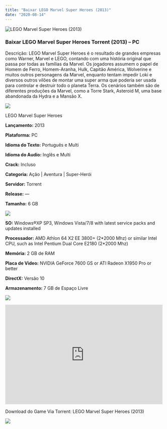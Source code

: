 ```yaml
---
title: "Baixar LEGO Marvel Super Heroes (2013)"
date: "2020-08-14"
---
```


![LEGO Marvel Super Heroes (2013)](https://1.bp.blogspot.com/--MCBnGVxFRY/Xt_OhesYiPI/AAAAAAAAAjk/ALoCaS1MORs2UHYvKS9G7HgR63Kr2boSACNcBGAsYHQ/s320/poster.jpg "LEGO Marvel Super Heroes (2013)")

### Baixar LEGO Marvel Super Heroes Torrent (2013) – PC

Descrição: LEGO Marvel Super Heroes é o resultado de grandes empresas como Warner, Marvel e LEGO, contando com uma história original que passa por todas as famílias da Marvel. Os jogadores assumem o papel de Homem de Ferro, Homem-Aranha, Hulk, Capitão América, Wolverine e muitos outros personagens da Marvel, enquanto tentam impedir Loki e diversos outros vilões de montar uma super arma que poderia ser usada para controlar e destruir todo o planeta Terra. Os cenários também são de diferentes produções da Marvel, como a Torre Stark, Asteroid M, uma base abandonada da Hydra e a Mansão X.

![](https://1.bp.blogspot.com/-XIAoZor_ewQ/Xt6k8H1cWZI/AAAAAAAAAi0/oGRR_ah4Rf449lfQQZDiX_22jAu7LLnJACPcBGAYYCw/s400/Bot{1e4a638742c4ba6e593ba415a1cdf07bd8fcfe8eb821de52635c6c59191c9881}25C3{1e4a638742c4ba6e593ba415a1cdf07bd8fcfe8eb821de52635c6c59191c9881}25A3o{1e4a638742c4ba6e593ba415a1cdf07bd8fcfe8eb821de52635c6c59191c9881}2Bde{1e4a638742c4ba6e593ba415a1cdf07bd8fcfe8eb821de52635c6c59191c9881}2BInforma{1e4a638742c4ba6e593ba415a1cdf07bd8fcfe8eb821de52635c6c59191c9881}25C3{1e4a638742c4ba6e593ba415a1cdf07bd8fcfe8eb821de52635c6c59191c9881}25A7{1e4a638742c4ba6e593ba415a1cdf07bd8fcfe8eb821de52635c6c59191c9881}25C3{1e4a638742c4ba6e593ba415a1cdf07bd8fcfe8eb821de52635c6c59191c9881}25B5es.jpg)

LEGO Marvel Super Heroes

**Lançamento:** 2013

**Plataforma:** PC

**Idioma do Texto:** Português e Multi

**Idioma do Audio:** Inglês e Multi

**Crack:** Incluso

**Categoria:** Ação | Aventura | Super-Herói

**Servidor:** Torrent

**Release:** —

**Tamanho:** 6 GB

![](https://1.bp.blogspot.com/-h4INo_OBwls/Xt6lEEMpxNI/AAAAAAAAAi4/JjyyoRDYOagV83dzmOlHFitCwsklVMs6ACPcBGAYYCw/s400/Bot{1e4a638742c4ba6e593ba415a1cdf07bd8fcfe8eb821de52635c6c59191c9881}25C3{1e4a638742c4ba6e593ba415a1cdf07bd8fcfe8eb821de52635c6c59191c9881}25A3o{1e4a638742c4ba6e593ba415a1cdf07bd8fcfe8eb821de52635c6c59191c9881}2Bde{1e4a638742c4ba6e593ba415a1cdf07bd8fcfe8eb821de52635c6c59191c9881}2BRequisitos.jpg)

**SO:** Windows®XP SP3, Windows Vista/7/8 with latest service packs and updates installed

**Processador:** AMD Athlon 64 X2 EE 3800+ (2\*2000 Mhz) or similar Intel CPU, such as Intel Pentium Dual Core E2180 (2\*2000 Mhz)

**Memória:** 2 GB de RAM

**Placa de Video:** NVIDIA GeForce 7600 GS or ATI Radeon X1950 Pro or better

**DirectX:** Versão 10

**Armazenamento:** 7 GB de Espaço Livre

![](https://1.bp.blogspot.com/-rcYyVsnA81c/Xt6lZMZ2XiI/AAAAAAAAAjA/1MF2KKFyKSoUtwrodSDJRdpQoMNmnHOhwCPcBGAYYCw/s400/Bot{1e4a638742c4ba6e593ba415a1cdf07bd8fcfe8eb821de52635c6c59191c9881}25C3{1e4a638742c4ba6e593ba415a1cdf07bd8fcfe8eb821de52635c6c59191c9881}25A3o{1e4a638742c4ba6e593ba415a1cdf07bd8fcfe8eb821de52635c6c59191c9881}2Bde{1e4a638742c4ba6e593ba415a1cdf07bd8fcfe8eb821de52635c6c59191c9881}2BTrailer.jpg)

<iframe allow="accelerometer; autoplay; encrypted-media; gyroscope; picture-in-picture" allowfullscreen frameborder="0" height="315" src="https://www.youtube.com/embed/67RWEWEQPAg" width="500"></iframe>

Download do Game Via Torrent: LEGO Marvel Super Heroes (2013)

[![](https://1.bp.blogspot.com/-Rkir3Cy7E90/XthUbQKV_OI/AAAAAAAAAgU/q6xV1k8mreQnsOAbeImqH6Qi8ahsN2LpACPcBGAYYCw/s1600/Bot{1e4a638742c4ba6e593ba415a1cdf07bd8fcfe8eb821de52635c6c59191c9881}25C3{1e4a638742c4ba6e593ba415a1cdf07bd8fcfe8eb821de52635c6c59191c9881}25A3o{1e4a638742c4ba6e593ba415a1cdf07bd8fcfe8eb821de52635c6c59191c9881}2Bde{1e4a638742c4ba6e593ba415a1cdf07bd8fcfe8eb821de52635c6c59191c9881}2BDownload.jpg)](da870263602effaf2e56373eef1b738e0e30dbfd&dn=LEGO+MARVEL+Super+Heroes-FLT&tr=udp{1e4a638742c4ba6e593ba415a1cdf07bd8fcfe8eb821de52635c6c59191c9881}3A{1e4a638742c4ba6e593ba415a1cdf07bd8fcfe8eb821de52635c6c59191c9881}2F{1e4a638742c4ba6e593ba415a1cdf07bd8fcfe8eb821de52635c6c59191c9881}2Ftracker.openbittorrent.com{1e4a638742c4ba6e593ba415a1cdf07bd8fcfe8eb821de52635c6c59191c9881}3A80&tr=udp{1e4a638742c4ba6e593ba415a1cdf07bd8fcfe8eb821de52635c6c59191c9881}3A{1e4a638742c4ba6e593ba415a1cdf07bd8fcfe8eb821de52635c6c59191c9881}2F{1e4a638742c4ba6e593ba415a1cdf07bd8fcfe8eb821de52635c6c59191c9881}2Ftracker.publicbt.com{1e4a638742c4ba6e593ba415a1cdf07bd8fcfe8eb821de52635c6c59191c9881}3A80&tr=udp{1e4a638742c4ba6e593ba415a1cdf07bd8fcfe8eb821de52635c6c59191c9881}3A{1e4a638742c4ba6e593ba415a1cdf07bd8fcfe8eb821de52635c6c59191c9881}2F{1e4a638742c4ba6e593ba415a1cdf07bd8fcfe8eb821de52635c6c59191c9881}2Ftracker.istole.it{1e4a638742c4ba6e593ba415a1cdf07bd8fcfe8eb821de52635c6c59191c9881}3A6969&tr=udp{1e4a638742c4ba6e593ba415a1cdf07bd8fcfe8eb821de52635c6c59191c9881}3A{1e4a638742c4ba6e593ba415a1cdf07bd8fcfe8eb821de52635c6c59191c9881}2F{1e4a638742c4ba6e593ba415a1cdf07bd8fcfe8eb821de52635c6c59191c9881}2Ftracker.ccc.de{1e4a638742c4ba6e593ba415a1cdf07bd8fcfe8eb821de52635c6c59191c9881}3A80&tr=udp{1e4a638742c4ba6e593ba415a1cdf07bd8fcfe8eb821de52635c6c59191c9881}3A{1e4a638742c4ba6e593ba415a1cdf07bd8fcfe8eb821de52635c6c59191c9881}2F{1e4a638742c4ba6e593ba415a1cdf07bd8fcfe8eb821de52635c6c59191c9881}2Fopen.demonii.com{1e4a638742c4ba6e593ba415a1cdf07bd8fcfe8eb821de52635c6c59191c9881}3A1337)
